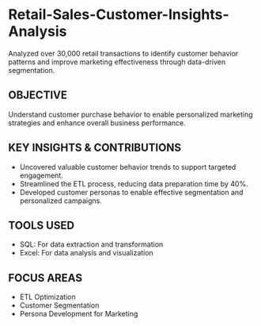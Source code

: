 # Retail-Sales-Customer-Insights-Analysis

Analyzed over 30,000 retail transactions to identify customer behavior patterns and improve marketing effectiveness through data-driven segmentation.

## OBJECTIVE
Understand customer purchase behavior to enable personalized marketing strategies and enhance overall business performance.

## KEY INSIGHTS & CONTRIBUTIONS
- Uncovered valuable customer behavior trends to support targeted engagement.  
- Streamlined the ETL process, reducing data preparation time by 40%.  
- Developed customer personas to enable effective segmentation and personalized campaigns.

## TOOLS USED
- SQL: For data extraction and transformation  
- Excel: For data analysis and visualization

## FOCUS AREAS
- ETL Optimization  
- Customer Segmentation  
- Persona Development for Marketing
